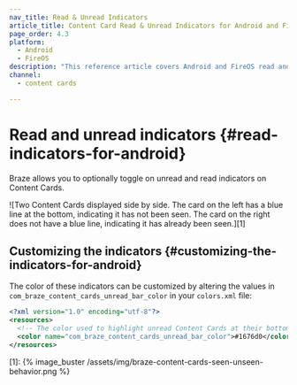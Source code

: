 ```yaml
---
nav_title: Read & Unread Indicators
article_title: Content Card Read & Unread Indicators for Android and FireOS
page_order: 4.3
platform: 
  - Android
  - FireOS
description: "This reference article covers Android and FireOS read and unread indicators and how to implement them in your Content Cards."
channel:
  - content cards

---
```


# Read and unread indicators {#read-indicators-for-android}

Braze allows you to optionally toggle on unread and read indicators on Content Cards.

![Two Content Cards displayed side by side. The card on the left has a blue line at the bottom, indicating it has not been seen. The card on the right does not have a blue line, indicating it has already been seen.][1]

## Customizing the indicators {#customizing-the-indicators-for-android}
The color of these indicators can be customized by altering the values in `com_braze_content_cards_unread_bar_color` in your `colors.xml` file:

```xml
<?xml version="1.0" encoding="utf-8"?>
<resources>
  <!-- The color used to highlight unread Content Cards at their bottom edge -->
  <color name="com_braze_content_cards_unread_bar_color">#1676d0</color>
</resources>
```

[1]: {% image_buster /assets/img/braze-content-cards-seen-unseen-behavior.png %}
